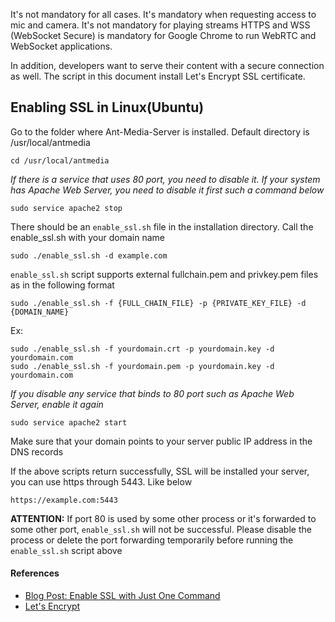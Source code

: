 <!--
> TODO: It's not mandatory for all cases. It's mandatory when requesting access to mic and camera. 
> It's not  mandatory for playing streams
`HTTPS` and `WSS` (WebSocket Secure) is mandatory for Google Chrome to run WebRTC and WebSocket applications.
In addition, developers want to serve their content with a secure connection as well. The script in this document
install Let's Encrypt SSL certificate
-->

It's not mandatory for all cases. It's mandatory when requesting access to mic and camera. It's not mandatory for playing streams HTTPS and WSS (WebSocket Secure) is mandatory for Google Chrome to run WebRTC and WebSocket applications. 

In addition, developers want to serve their content with a secure connection as well. 
The script in this document install Let's Encrypt SSL certificate.

## Enabling SSL in Linux(Ubuntu)

Go to the folder where Ant-Media-Server is installed. Default directory is /usr/local/antmedia

```
cd /usr/local/antmedia
```

_If there is a service that uses 80 port, you need to disable it. If your system has Apache Web Server, you need to disable it first such a command below_
```
sudo service apache2 stop
```

There should be an `enable_ssl.sh` file in the installation directory. 
Call the enable_ssl.sh with your domain name

```
sudo ./enable_ssl.sh -d example.com
```

`enable_ssl.sh` script supports external fullchain.pem and privkey.pem files as in the following format
```
sudo ./enable_ssl.sh -f {FULL_CHAIN_FILE} -p {PRIVATE_KEY_FILE} -d {DOMAIN_NAME} 
```
Ex:	
```
sudo ./enable_ssl.sh -f yourdomain.crt -p yourdomain.key -d yourdomain.com
sudo ./enable_ssl.sh -f yourdomain.pem -p yourdomain.key -d yourdomain.com
```
	
_If you disable any service that binds to 80 port such as Apache Web Server, enable it again_
```
sudo service apache2 start
```

Make sure that your domain points to your server public IP address in the DNS records 

If the above scripts return successfully, SSL will be installed your server, 
you can use https through 5443. Like below

```
https://example.com:5443
```

**ATTENTION:** If port 80 is used by some other process or it's forwarded to some other port, 
`enable_ssl.sh` will not be successful. Please disable the process or delete the port forwarding temporarily  before running the `enable_ssl.sh` script above  


#### References
- [Blog Post: Enable SSL with Just One Command](https://antmedia.io/enable-ssl-on-ant-media-server/)
- [Let's Encrypt](https://letsencrypt.org/)